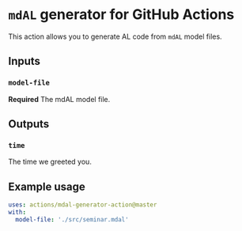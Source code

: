 # `mdAL` generator for GitHub Actions

This action allows you to generate AL code from `mdAL` model files.

## Inputs

### `model-file`

**Required** The mdAL model file.

## Outputs

### `time`

The time we greeted you.

## Example usage

```yml
uses: actions/mdal-generator-action@master
with:
  model-file: './src/seminar.mdal'
```
